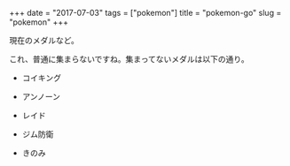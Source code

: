 +++
date = "2017-07-03"
tags = ["pokemon"]
title = "pokemon-go"
slug = "pokemon"
+++

現在のメダルなど。

これ、普通に集まらないですね。集まってないメダルは以下の通り。

- コイキング

- アンノーン

- レイド

- ジム防衛

- きのみ
		
